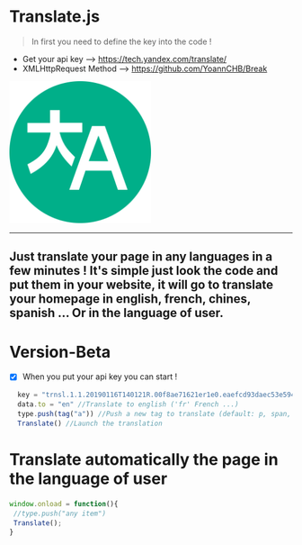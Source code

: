 # Translate.js

 > In first you need to define the key into the code !
 
-  Get your api key --> https://tech.yandex.com/translate/
-  XMLHttpRequest Method --> https://github.com/YoannCHB/Break

 <img alt="Translate Image" title="Translate" src="icon.png" width="50%"/>
 
 ----------------------------------
Just translate your page in any languages in a few minutes ! It's simple just look the code and put them in your website, it will go to translate your homepage in english, french, chines, spanish ... Or in the language of user.
----------------------------------

# Version-Beta
- [x] When you put your api key you can start !

```js
  key = "trnsl.1.1.20190116T140121R.00f8ae71621er1e0.eaefcd93daec53e594f1c0ce8527a69005b1b74e" //Your api key - Here it is an example
  data.to = "en" //Translate to english ('fr' French ...)
  type.push(tag("a")) //Push a new tag to translate (default: p, span, pre, i)
  Translate() //Launch the translation
```
# Translate automatically the page in the language of user

```js
window.onload = function(){
 //type.push("any item")
 Translate();
}
```
